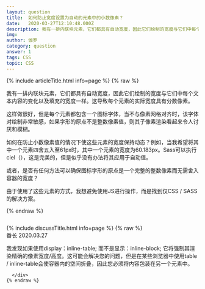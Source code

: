 ```yaml
---
layout: question
title:  如何防止宽度设置为自动的元素中的小数像素？
date:   2020-03-27T12:10:48.000Z
description: 我有一排内联块元素，它们都具有自动宽度，因此它们绘制的宽度与它们中每个文本内容的变化以及填充的宽度一样。这导致每个元素的实际宽度具有分数像素。这样做很...
img: 
author: 伽罗
category: question
answer: 1
tags: CSS
topic: CSS
---
```

<div class="article-root">
  <div class="article">
    {% include articleTitle.html info=page %}
    {% raw %}
    <div class="article-content"><p><font style="vertical-align: inherit;"><font style="vertical-align: inherit;">我有一排内联块元素，它们都具有自动宽度，因此它们绘制的宽度与它们中每个文本内容的变化以及填充的宽度一样。</font><font style="vertical-align: inherit;">这导致每个元素的实际宽度具有分数像素。</font></font></p>

<p><font style="vertical-align: inherit;"><font style="vertical-align: inherit;">这样做很好，但是每个元素都包含一个图标字体，当不与像素网格对齐时，该字体对绘制非常敏感，如果字形的原点不是整数像素值，则其子像素渲染看起来令人讨厌和模糊。</font></font></p>

<p><font style="vertical-align: inherit;"><font style="vertical-align: inherit;">如何在防止小数像素值的情况下使这些元素的宽度保持动态？</font><font style="vertical-align: inherit;">例如，当我希望将其中一个元素四舍五入至61px时，其中一个元素的宽度为60.183px。</font><font style="vertical-align: inherit;">Sass可以执行ciel（），这是完美的，但是似乎没有办法将其应用于自动值。</font></font></p>

<p><font style="vertical-align: inherit;"><font style="vertical-align: inherit;">或者，是否有任何方法可以确保图标字形的原点是一个完整的整数像素而无需舍入容器的宽度？</font></font></p>

<p><font style="vertical-align: inherit;"><font style="vertical-align: inherit;">由于使用了这些元素的方式，我想避免使用JS进行操作，而是找到仅CSS / SASS的解决方案。</font></font></p></div>
    {% endraw %}
  </div>
  <p style="height: 0;width:0;overflow: hidden;"> 第3802篇《如何防止宽度设置为自动的元素中的小数像素？》来自Winter(https://github.com/aiyld/aiyld.github.io)的站点</p>
  <div class="discuss-wrapper">
    {% include discussTitle.html info=page %}
    {% raw %}
    <div class="discuss-item">
        <div class="discuss-parent">
          <div class="discuss-meta">
            <span class="discuss-user">番长</span>
            <span class="discuss-time">2020.03.27</span>
          </div>
          <div class="discuss-comment"><p><font style="vertical-align: inherit;"><font style="vertical-align: inherit;">我发现如果使用display：inline-table; </font><font style="vertical-align: inherit;">而不是显示：inline-block; </font><font style="vertical-align: inherit;">它将强制其渲染精确的像素宽度/高度。</font><font style="vertical-align: inherit;">这可能会解决您的问题，但是在某些浏览器中使用table / inline-table会使容器内的空间折叠，因此您必须将内容包装在另一个元素中。</font></font></p></div>
        </div>
        
      </div>
    {% endraw %}
  </div>
<div>
